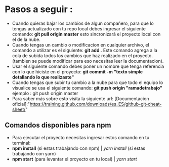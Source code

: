 # Pasos a seguir :
- Cuando quieras bajar los cambios de algun compañero, para que lo tengas actualizado con tu repo local debes ingresar el siguiente comando:
    **git pull origin master**
   esto sincronizará el proyecto local con el de la nube.
- Cuando tengas un cambio o modificacion en cualquier archivo, el comando a utilizar es el siguiente:
    **git add .**
    Este comando agrega a la cola de subida todos los cambios que haz realizado en el proyecto. (tambien se puede modificar para eso necesitas leer la documentacion).
- Usar el siguiente comando debes poner un nombre que tenga referencia con lo que hiciste en el proyecto:
   **git commit -m "texto simple detallando lo que realizaste"**
- Cuando tengas que subir tu cambio a la nube para que todo el equipo lo visualice se usa el siguiente comando:
    **git push origin "ramadetrabajo"** ejemplo : git push origin master
- Para saber más sobre esto visita la siguiente url: [Documentacion oficial]:"https://training.github.com/downloads/es_ES/github-git-cheat-sheet/"
## Comandos disponibles para npm

- Para ejecutar el proyecto necesitas ingresar estos comando en tu terminal:
- **npm install** (si estas trabajando con npm) | *yarn install* (si estas trabajando con yarn)
- **npm start** (para levantar el proyecto en tu local) | *yarn start*
##
